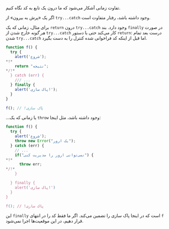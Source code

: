 تفاوت زمانی آشکار می‌شود که ما درون یک تابع به کد نگاه کنیم.

اگر یک «پرش به بیرون» از `try...catch` وجود داشته باشد، رفتار متفاوت است.

برای مثال، زمانی که یک `return` درون `try...catch` وجود دارد. بند `finally` در صورت *هر گونه* خارج شدن از `try...catch` کار می‌کند حتی با دستور `return`: درست بعد تمام شدن `try...catch` اما قبل از اینکه کد فراخوانی شده کنترل را به دست بگیرد.

```js run
function f() {
  try {
    alert('شروع');
*!*
    return "نتیجه";
*/!*
  } catch (err) {
    /// ...
  } finally {
    alert('پاک سازی!');
  }
}

f(); // !پاک سازی
```

...یا زمانی که یک `throw` وجود داشته باشد، مثل اینجا:

```js run
function f() {
  try {
    alert('شروع');
    throw new Error("یک ارور");
  } catch (err) {
    // ...
    if("نمی‌توانی ارور را مدیریت کنی") {
*!*
      throw err;
*/!*
    }

  } finally {
    alert('پاک سازی!')
  }
}

f(); // !پاک سازی
```

این `finally` است که در اینجا پاک سازی را تضمین می‌کند. اگر ما فقط کد را در انتهای `f` قرار دهیم، در این موقعیت‌ها اجرا نمی‌شود.
